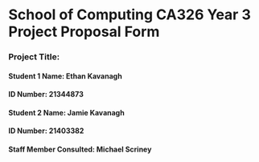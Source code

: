 # School of Computing CA326 Year 3 Project Proposal Form
### Project Title:

#### Student 1 Name: Ethan Kavanagh
#### ID Number: 21344873 

#### Student 2 Name: Jamie Kavanagh
#### ID Number: 21403382

#### Staff Member Consulted: Michael Scriney 
